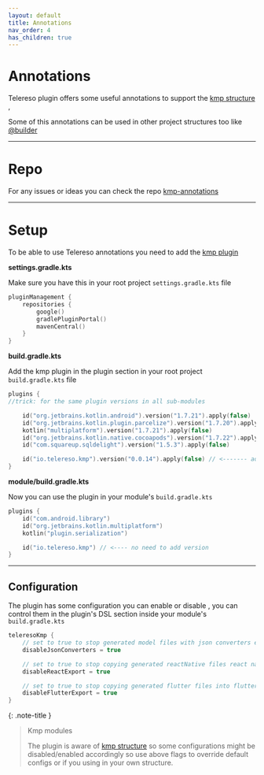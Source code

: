 ```yaml
---
layout: default
title: Annotations
nav_order: 4
has_children: true
---
```


# Annotations

Telereso plugin offers some useful annotations to support the [kmp structure](../starter/#structure)
,

Some of this annotations can be used in other project structures too like [@builder]()

---

# Repo

For any issues or ideas you can check the repo [kmp-annotations](https://github.com/telereso/kmp-annotations)

---

# Setup

To be able to use Telereso annotations you need to add
the [kmp plugin](https://plugins.gradle.org/plugin/io.telereso.kmp)

**settings.gradle.kts**

Make sure you have this in your root project `settings.gradle.kts` file

```kotlin
pluginManagement {
    repositories {
        google()
        gradlePluginPortal()
        mavenCentral()
    }
}
```

**build.gradle.kts**

Add the kmp plugin in the plugin section in your root project `build.gradle.kts` file

```kotlin
plugins {
//trick: for the same plugin versions in all sub-modules

    id("org.jetbrains.kotlin.android").version("1.7.21").apply(false)
    id("org.jetbrains.kotlin.plugin.parcelize").version("1.7.20").apply(false)
    kotlin("multiplatform").version("1.7.21").apply(false)
    id("org.jetbrains.kotlin.native.cocoapods").version("1.7.22").apply(false)
    id("com.squareup.sqldelight").version("1.5.3").apply(false)

    id("io.telereso.kmp").version("0.0.14").apply(false) // <------- add the latest version
}
```

**module/build.gradle.kts**

Now you can use the plugin in your module's `build.gradle.kts`

```kotlin
plugins {
    id("com.android.library")
    id("org.jetbrains.kotlin.multiplatform")
    kotlin("plugin.serialization")

    id("io.telereso.kmp") // <---- no need to add version
}
```

---

## Configuration

The plugin has some configuration you can enable or disable , you can control them in the plugin's
DSL section inside your module's `build.gradle.kts`

```kotlin
teleresoKmp {
    // set to true to stop generated model files with json converters extensions
    disableJsonConverters = true

    // set to true to stop copying generated reactNative files react native dir
    disableReactExport = true

    // set to true to stop copying generated flutter files into flutter dir
    disableFlutterExport = true
}
```

{: .note-title }
> Kmp modules
>
> The plugin is aware of [kmp structure](../starter/#structure) so some configurations might be
> disabled/enabled accordingly so use above flags to override default configs or if you using in
> your own structure.
